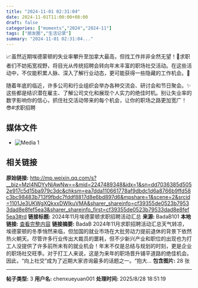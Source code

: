 ```yaml
---
title: "2024-11-01 02:31:04"
date: 2024-11-01T11:00:00+08:00
draft: false
categories: ["moments","2024","2024-11"]
tags: ["朋友圈","生活记录"]
summary: "2024-11-01 02:31:04..."
---
```


📈虽然近期埃德蒙顿的失业率攀升至加拿大最高，但找工作并非全然无望！🎯求职者们不妨拓宽视野，将目光从传统招聘会转向年末丰富的职场社交活动。在这些活动中，不仅能积累人脉、深入了解行业动态，更可能获得一些隐藏的工作机会。💼

随着年底的临近，许多公司和行业组织会举办各种交流会、研讨会和节日聚会。✨这些都是结识潜在雇主、了解公司文化和展现个人实力的绝佳时机。别让失业率的数字影响你的信心，抓住社交活动带来的每个机会，让你的职场之路更加宽广！😎
​
​#求职招聘

## 媒体文件

- ![Media 1](/Moments/photos/2024-11-01/202411010231040.jpg)

## 相关链接

**原始链接:** http://mp.weixin.qq.com/s?__biz=MzI4NDYyNjAwNw==&mid=2247489348&idx=1&sn=dd7036385d5052e917c5d15ba979c3dc&chksm=ea7dda110661778af9dbdc1d6a8766b9ffd58c3bc98483b713f9fbdc7fddf8817d8e6bd897d6&mpshare=1&scene=2&srcid=1101Je3UKWgXQkxxDWlkuVMA&sharer_shareinfo=cf39355de0523b79533dad8e8fef5ea3&sharer_shareinfo_first=cf39355de0523b79533dad8e8fef5ea3#rd
**链接标题:** 2024年11月埃德蒙顿求职招聘活动汇总
**来源:** BadaB101
**本地链接:** [查看完整内容](/link_content/2024/11/2024-11-01-1/link_content/)
**链接摘要:** BadaB 2024年11月求职招聘活动汇总天气转凉，埃德蒙顿的冬季悄然来临，但加国的就业市场在大批劳动力提前退休的背景下依然热火朝天。尽管许多行业传出大裁员的噩耗，但不少新兴产业和职位的出现也为打工人没提供了许多前所未有的就业机会！年末不仅是总结与规划的时刻，更是企业的职场社交旺季。对于打工人来说，这是为来年的职场晋升铺平道路的绝佳机会。因此，“向上社交”成为了近期大家咨询最多的话题之一。“抱大...
**包含图片:** 28 张

---

**帖子类型:** 3
**用户名:** chenxueyuan001
**处理时间:** 2025/8/28 18:51:19